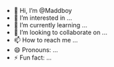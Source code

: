 - 👋 Hi, I’m @Maddboy
- 👀 I’m interested in ...
- 🌱 I’m currently learning ...
- 💞️ I’m looking to collaborate on ...
- 📫 How to reach me ...
- 😄 Pronouns: ...
- ⚡ Fun fact: ...

<!---
Maddboy/Maddboy is a ✨ special ✨ repository because its `README.md` (this file) appears on your GitHub profile.
You can click the Preview link to take a look at your changes.
--->

